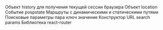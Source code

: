 Объект history для получения текущей сессии браузера
Объект location
Событие pospstate
Маршруты с динамическими и статическими путями
Поисковые параметры пара ключ значение
Конструктор URL search params
Библиотека react-router